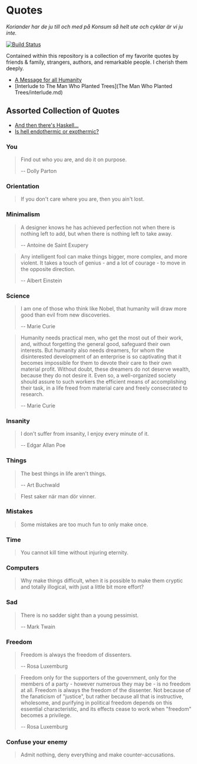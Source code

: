 # Quotes

*Koriander har de ju till och med på Konsum så helt ute och cyklar är vi ju inte.*

[![Build Status](https://travis-ci.org/mewmew/quotes.svg?branch=master)](https://travis-ci.org/mewmew/quotes)

Contained within this repository is a collection of my favorite quotes by
friends & family, strangers, authors, and remarkable people. I cherish them
deeply.

* [A Message for all Humanity](https://raw.githubusercontent.com/mewmew/quotes/master/A%20Message%20for%20all%20Humanity/message.pdf)
* [Interlude to The Man Who Planted Trees](The Man Who Planted Trees/interlude.md)

## Assorted Collection of Quotes

* [And then there's Haskell...](haskell.md)
* [Is hell endothermic or exothermic?](hell.md)

### You

> Find out who you are, and do it on purpose.
>
> -- Dolly Parton

### Orientation

> If you don't care where you are, then you ain't lost.

### Minimalism

> A designer knows he has achieved perfection not when there is nothing left to add, but when there is nothing left to take away.
>
> -- Antoine de Saint Exupery

> Any intelligent fool can make things bigger, more complex, and more violent. It takes a touch of genius - and a lot of courage - to move in the opposite direction.
>
> -- Albert Einstein

### Science

> I am one of those who think like Nobel, that humanity will draw more good than evil from new discoveries.
>
> -- Marie Curie

> Humanity needs practical men, who get the most out of their work, and, without forgetting the general good, safeguard their own interests. But humanity also needs dreamers, for whom the disinterested development of an enterprise is so captivating that it becomes impossible for them to devote their care to their own material profit. Without doubt, these dreamers do not deserve wealth, because they do not desire it. Even so, a well-organized society should assure to such workers the efficient means of accomplishing their task, in a life freed from material care and freely consecrated to research.
>
> -- Marie Curie

### Insanity

> I don't suffer from insanity, I enjoy every minute of it.
>
> -- Edgar Allan Poe

### Things

> The best things in life aren't things.
>
> -- Art Buchwald

> Flest saker när man dör vinner.

### Mistakes

> Some mistakes are too much fun to only make once.

### Time

> You cannot kill time without injuring eternity.

### Computers

> Why make things difficult, when it is possible to make them cryptic and totally illogical, with just a little bit more effort?

### Sad

> There is no sadder sight than a young pessimist.
>
> -- Mark Twain

### Freedom

> Freedom is always the freedom of dissenters.
>
> -- Rosa Luxemburg

> Freedom only for the supporters of the government, only for the members of a party - however numerous they may be - is no freedom at all. Freedom is always the freedom of the dissenter. Not because of the fanaticism of "justice", but rather because all that is instructive, wholesome, and purifying in political freedom depends on this essential characteristic, and its effects cease to work when "freedom" becomes a privilege.
>
> -- Rosa Luxemburg

### Confuse your enemy

> Admit nothing, deny everything and make counter-accusations.

